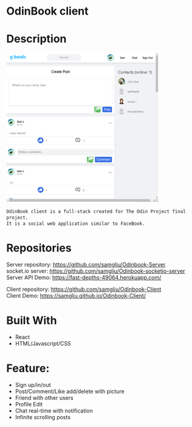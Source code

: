 # OdinBook client

# Description

[<img alt="" width="400px" src="public/odinBook.png" />](https://samgliu.github.io/Odinbook-Client/)

    OdinBook client is a full-stack created for The Odin Project final project.
    It is a social web application similar to FaceBook.

# Repositories

Server repository: https://github.com/samgliu/Odinbook-Server  
socket.io server: https://github.com/samgliu/Odinbook-socketio-server  
Server API Demo: https://fast-depths-49064.herokuapp.com/

Client repository: https://github.com/samgliu/Odinbook-Client  
Client Demo: https://samgliu.github.io/Odinbook-Client/

# Built With

-   React
-   HTML/Javascript/CSS

# Feature:

-   Sign up/in/out
-   Post/Comment/Like add/delete with picture
-   Friend with other users
-   Profile Edit
-   Chat real-time with notification
-   Infinite scrolling posts
